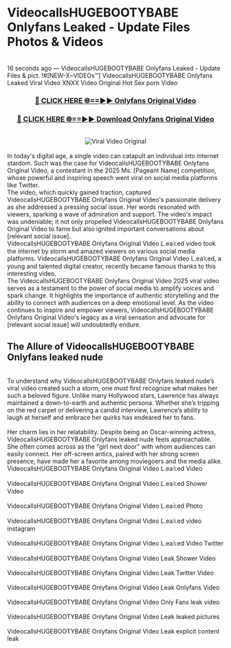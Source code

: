 # VideocallsHUGEBOOTYBABE Onlyfans Leaked - Update Files Photos & Videos 
<br>
16 seconds ago — VideocallsHUGEBOOTYBABE Onlyfans Leaked - Update Files & pict. !#[NEW-X~VIDEOs™] VideocallsHUGEBOOTYBABE Onlyfans Leaked Viral Video XNXX Video Original Hot Sex porn Video
<br>
<div align="center">
<h3><a href="http://freeplayer.one?title=VideocallsHUGEBOOTYBABE&ref=25OR" rel="nofollow">🔴 CLICK HERE 🌐==►► Onlyfans Original Video</a></h3>
<h3><a href="http://freeplayer.one?title=VideocallsHUGEBOOTYBABE&ref=25OR" rel="nofollow">🔴 CLICK HERE 🌐==►► Download Onlyfans Original Video</a></h3>
<br>
<a href="http://freeplayer.one?title=VideocallsHUGEBOOTYBABE&ref=25OR" rel="nofollow" data-target="animated-image.originalLink"><img src="https://i.ibb.co.com/xMMVF88/686577567.gif" alt="Viral Video Original" style="max-width: 100%; display: inline-block;" data-target="animated-image.originalImage"></a>
</div>
<br>
In today's digital age, a single video can catapult an individual into internet stardom. Such was the case for VideocallsHUGEBOOTYBABE Onlyfans Original Video, a contestant in the 2025 Ms. [Pageant Name] competition, whose powerful and inspiring speech went viral on social media platforms like Twitter.
<br>
The video, which quickly gained traction, captured VideocallsHUGEBOOTYBABE Onlyfans Original Video's passionate delivery as she addressed a pressing social issue. Her words resonated with viewers, sparking a wave of admiration and support. The video's impact was undeniable; it not only propelled VideocallsHUGEBOOTYBABE Onlyfans Original Video to fame but also ignited important conversations about [relevant social issue].
<br>
VideocallsHUGEBOOTYBABE Onlyfans Original Video L.ea𝚔ed video took the internet by storm and amazed viewers on various social media platforms. VideocallsHUGEBOOTYBABE Onlyfans Original Video L.ea𝚔ed, a young and talented digital creator, recently became famous thanks to this interesting video.
<br>
The VideocallsHUGEBOOTYBABE Onlyfans Original Video 2025 viral video serves as a testament to the power of social media to amplify voices and spark change. It highlights the importance of authentic storytelling and the ability to connect with audiences on a deep emotional level. As the video continues to inspire and empower viewers, VideocallsHUGEBOOTYBABE Onlyfans Original Video's legacy as a viral sensation and advocate for [relevant social issue] will undoubtedly endure.
<br>
<h2>The Allure of VideocallsHUGEBOOTYBABE Onlyfans leaked nude</h2>
<br>
To understand why VideocallsHUGEBOOTYBABE Onlyfans leaked nude’s viral video created such a storm, one must first recognize what makes her such a beloved figure. Unlike many Hollywood stars, Lawrence has always maintained a down-to-earth and authentic persona. Whether she’s tripping on the red carpet or delivering a candid interview, Lawrence’s ability to laugh at herself and embrace her quirks has endeared her to fans.
<br><br>
Her charm lies in her relatability. Despite being an Oscar-winning actress, VideocallsHUGEBOOTYBABE Onlyfans leaked nude feels approachable. She often comes across as the "girl next door" with whom audiences can easily connect. Her off-screen antics, paired with her strong screen presence, have made her a favorite among moviegoers and the media alike.
<br>
VideocallsHUGEBOOTYBABE Onlyfans Original Video L.ea𝚔ed Video
<br><br>
VideocallsHUGEBOOTYBABE Onlyfans Original Video L.ea𝚔ed Shower Video
<br><br>
VideocallsHUGEBOOTYBABE Onlyfans Original Video L.ea𝚔ed Photo
<br><br>
VideocallsHUGEBOOTYBABE Onlyfans Original Video L.ea𝚔ed video instagram
<br><br>
VideocallsHUGEBOOTYBABE Onlyfans Original Video L.ea𝚔ed Video Twitter
<br><br>
VideocallsHUGEBOOTYBABE Onlyfans Original Video Leak Shower Video
<br><br>
VideocallsHUGEBOOTYBABE Onlyfans Original Video Leak Twitter Video
<br><br>
VideocallsHUGEBOOTYBABE Onlyfans Original Video Leak Onlyfans Video
<br><br>
VideocallsHUGEBOOTYBABE Onlyfans Original Video Only Fans leak video
<br><br>
VideocallsHUGEBOOTYBABE Onlyfans Original Video Leak leaked pictures
<br><br>
VideocallsHUGEBOOTYBABE Onlyfans Original Video Leak explicit content leak